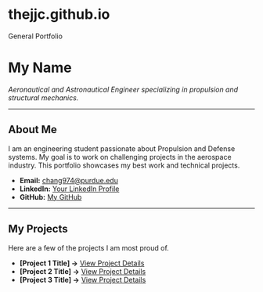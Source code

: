 # thejjc.github.io
General Portfolio
# My Name
*Aeronautical and Astronautical Engineer specializing in propulsion and structural mechanics.*

---



## About Me

I am an engineering student passionate about Propulsion and Defense systems. My goal is to work on challenging projects in the aerospace industry. This portfolio showcases my best work and technical projects.

* **Email:** chang974@purdue.edu
* **LinkedIn:** [Your LinkedIn Profile](https://www.linkedin.com/in/-john-chang/)
* **GitHub:** [My GitHub](https://github.com/thejjc)

---

## My Projects

Here are a few of the projects I am most proud of.

* **[Project 1 Title] →** [View Project Details](project1.md)
* **[Project 2 Title] →** [View Project Details](project2.md)
* **[Project 3 Title] →** [View Project Details](project3.md)
